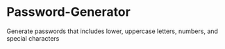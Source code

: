 # Password-Generator
Generate passwords that includes lower, uppercase letters, numbers, and special characters
